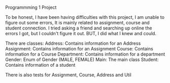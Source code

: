 Programmming 1 Project

To be honest, I have been having difficulties with this project, I am unable to figure out some errors, It is mainly related to assignment, course and student connection.
I tried asking a friend and searching up online the errors I got, but I couldn't figure it out. BUT, I did what I knew and could.

There are classes:
Address: Contains information for an Address
Assignment: Contains information for an Assignment
Course: Contains information for a Course
Department: Contains information for a department
Gender: Enum of Gender (MALE, FEMALE)
Main: The main class
Student: Contains information of a student

There is also tests for Assignment, Course, Address and Util
